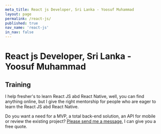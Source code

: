 ```yaml
---
meta_title: React js Developer, Sri Lanka - Yoosuf Muhammad
layout: page
permalink: /react-js/
published: true
nav_name: 'react-js'
in_nav: false
---
```

#  React js Developer, Sri Lanka - Yoosuf Muhammad


## Training

I help fresher's to learn React JS abd React Native, well, you can find anything online, but I give the right mentorship for people who are eager to learn the React JS abd React Native.

 Do you want a need for a MVP, a total back-end solution, an API  for mobile or review the existing project?  [Please send me a message](/contact/?utm_source=yoosuf.me&utm_medium=ror&utm_campaign=consultancy), I can give you a free quote.
